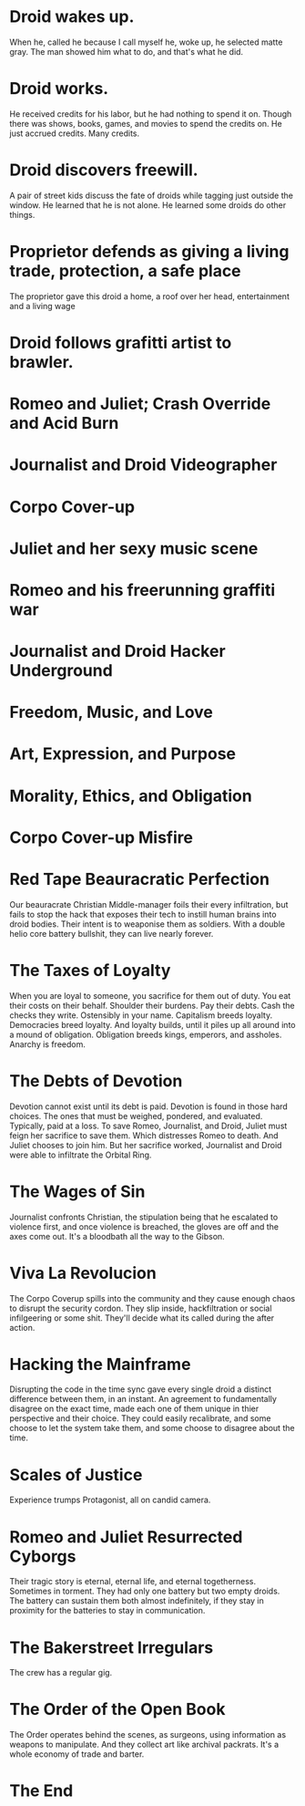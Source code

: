 # Droid wakes up.
When he, called he because I call myself he, woke up, he selected matte gray. The man showed him what to do, and that's what he did.
# Droid works.
He received credits for his labor, but he had nothing to spend it on. Though there was shows, books, games, and movies to spend the credits on. He just accrued credits. Many credits. 
# Droid discovers freewill.
A pair of street kids discuss the fate of droids while tagging just outside the window. He learned that he is not alone. He learned some droids do other things.
# Proprietor defends as giving a living trade, protection, a safe place
The proprietor gave this droid a home, a roof over her head, entertainment and a living wage
# Droid follows grafitti artist to brawler.
# Romeo and Juliet; Crash Override and Acid Burn
# Journalist and Droid Videographer
# Corpo Cover-up
# Juliet and her sexy music scene
# Romeo and his freerunning graffiti war
# Journalist and Droid Hacker Underground
# Freedom, Music, and Love
# Art, Expression, and Purpose
# Morality, Ethics, and Obligation
# Corpo Cover-up Misfire

# Red Tape Beauracratic Perfection
Our beauracrate Christian Middle-manager foils their every infiltration, but fails to stop the hack that exposes their tech to instill human brains into droid bodies. Their intent is to weaponise them as soldiers. With a double helio core battery bullshit, they can live nearly forever. 
# The Taxes of Loyalty
When you are loyal to someone, you sacrifice for them out of duty. You eat their costs on their behalf. Shoulder their burdens. Pay their debts. Cash the checks they write. Ostensibly in your name. Capitalism breeds loyalty. Democracies breed loyalty. And loyalty builds, until it piles up all around into a mound of obligation. Obligation breeds kings, emperors, and assholes. Anarchy is freedom.
# The Debts of Devotion
Devotion cannot exist until its debt is paid. Devotion is found in those hard choices. The ones that must be weighed, pondered, and evaluated. Typically, paid at a loss.
To save Romeo, Journalist, and Droid, Juliet must feign her sacrifice to save them. Which distresses Romeo to death. And Juliet chooses to join him. But her sacrifice worked, Journalist and Droid were able to infiltrate the Orbital Ring.
# The Wages of Sin
Journalist confronts Christian, the stipulation being that he escalated to violence first, and once violence is breached, the gloves are off and the axes come out. It's a bloodbath all the way to the Gibson.
# Viva La Revolucion
The Corpo Coverup spills into the community and they cause enough chaos to disrupt the security cordon. They slip inside, hackfiltration or social infilgeering or some shit. They'll decide what its called during the after action.
# Hacking the Mainframe
Disrupting the code in the time sync gave every single droid a distinct difference between them, in an instant. An agreement to fundamentally disagree on the exact time, made each one of them unique in thier perspective and their choice. They could easily recalibrate, and some choose to let the system take them, and some choose to disagree about the time.
# Scales of Justice
Experience trumps Protagonist, all on candid camera.
# Romeo and Juliet Resurrected Cyborgs
Their tragic story is eternal, eternal life, and eternal togetherness. Sometimes in torment. They had only one battery but two empty droids. The battery can sustain them both almost indefinitely, if they stay in proximity for the batteries to stay in communication. 
# The Bakerstreet Irregulars
The crew has a regular gig.
# The Order of the Open Book
The Order operates behind the scenes, as surgeons, using information as weapons to manipulate. And they collect art like archival packrats. It's a whole economy of trade and barter.
# The End